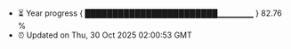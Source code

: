 - ⏳ Year progress { ████████████████████████▁▁▁▁▁▁ } 82.76 %
- ⏰ Updated on Thu, 30 Oct 2025 02:00:53 GMT


